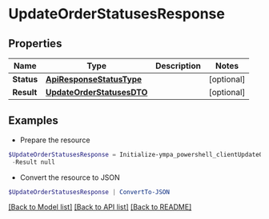 # UpdateOrderStatusesResponse
## Properties

Name | Type | Description | Notes
------------ | ------------- | ------------- | -------------
**Status** | [**ApiResponseStatusType**](ApiResponseStatusType.md) |  | [optional] 
**Result** | [**UpdateOrderStatusesDTO**](UpdateOrderStatusesDTO.md) |  | [optional] 

## Examples

- Prepare the resource
```powershell
$UpdateOrderStatusesResponse = Initialize-ympa_powershell_clientUpdateOrderStatusesResponse  -Status null `
 -Result null
```

- Convert the resource to JSON
```powershell
$UpdateOrderStatusesResponse | ConvertTo-JSON
```

[[Back to Model list]](../README.md#documentation-for-models) [[Back to API list]](../README.md#documentation-for-api-endpoints) [[Back to README]](../README.md)

